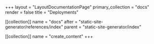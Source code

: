 +++
layout = "LayoutDocumentationPage"
primary_collection = "docs"
render = false
title = "Deployments"

[[collection]]
name = "docs"
after = "static-site-generator/references/index"
parent = "static-site-generator/index"

[[collection]]
name = "create_content"
+++
